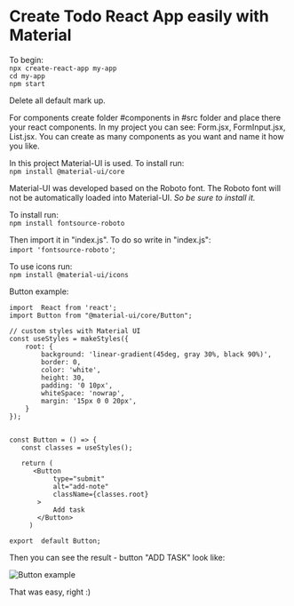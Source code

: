 # Create Todo React App easily with Material

To begin:
<br />
`npx create-react-app my-app`
<br />
`cd my-app`
<br />
`npm start`

Delete all default mark up.

For components create folder #components in #src folder and place there your react components.
In my project you can see: Form.jsx, FormInput.jsx, List.jsx.
You can create as many components as you want and name it how you like.

In this project Material-UI is used.
To install run:
<br />
`npm install @material-ui/core`

Material-UI was developed based on the Roboto font.
The Roboto font will not be automatically loaded into Material-UI.
*So be sure to install it.*

To install run:
<br />
`npm install fontsource-roboto`

Then import it in "index.js". To do so write in "index.js":
<br />
`import 'fontsource-roboto'`;

To use icons run:
<br />
`npm install @material-ui/icons`

Button example:
```
import  React from 'react';
import Button from "@material-ui/core/Button";

// custom styles with Material UI
const useStyles = makeStyles({
    root: {
        background: 'linear-gradient(45deg, gray 30%, black 90%)',
        border: 0,
        color: 'white',
        height: 30,
        padding: '0 10px',
        whiteSpace: 'nowrap',
        margin: '15px 0 0 20px',
    }
});


const Button = () => {
   const classes = useStyles();
    
   return (
      <Button
           type="submit"
           alt="add-note"
           className={classes.root}
       >
           Add task
       </Button>
     )
     
export  default Button;
```

Then you can see the result - button "ADD TASK" look like:

![Button example](https://github.com/EvaMalinina/todo-list-react-hooks/blob/master/src/demo/button%20git.gif)

That was easy, right :)



